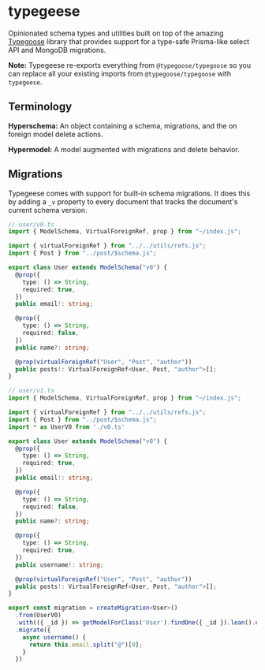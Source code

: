 # typegeese

Opinionated schema types and utilities built on top of the amazing [Typegoose](<https://github.com/typegoose/typegoose>) library that provides support for a type-safe Prisma-like select API and MongoDB migrations.

**Note:** Typegeese re-exports everything from `@typegoose/typegoose` so you can replace all your existing imports from `@typegoose/typegoose` with `typegeese`.

## Terminology

**Hyperschema:** An object containing a schema, migrations, and the  on foreign model delete actions.

**Hypermodel:** A model augmented with migrations and delete behavior.

## Migrations

Typegeese comes with support for built-in schema migrations. It does this by adding a `_v` property to every document that tracks the document's current schema version.

```typescript
// user/v0.ts
import { ModelSchema, VirtualForeignRef, prop } from "~/index.js";

import { virtualForeignRef } from "../../utils/refs.js";
import { Post } from "../post/$schema.js";

export class User extends ModelSchema("v0") {
  @prop({
    type: () => String,
    required: true,
  })
  public email!: string;

  @prop({
    type: () => String,
    required: false,
  })
  public name?: string;

  @prop(virtualForeignRef("User", "Post", "author"))
  public posts!: VirtualForeignRef<User, Post, "author">[];
}
```

```typescript
// user/v1.ts
import { ModelSchema, VirtualForeignRef, prop } from "~/index.js";

import { virtualForeignRef } from "../../utils/refs.js";
import { Post } from "../post/$schema.js";
import * as UserV0 from './v0.ts'

export class User extends ModelSchema("v0") {
  @prop({
    type: () => String,
    required: true,
  })
  public email!: string;

  @prop({
    type: () => String,
    required: false,
  })
  public name?: string;

  @prop({
    type: () => String,
    required: true,
  })
  public username!: string;

  @prop(virtualForeignRef("User", "Post", "author"))
  public posts!: VirtualForeignRef<User, Post, "author">[];
}

export const migration = createMigration<User>()
  .from(UserV0)
  .with(({ _id }) => getModelForClass('User').findOne({ _id }).lean().exec())
  .migrate({
    async username() {
      return this.email.split("@")[0];
    }
  })
```
